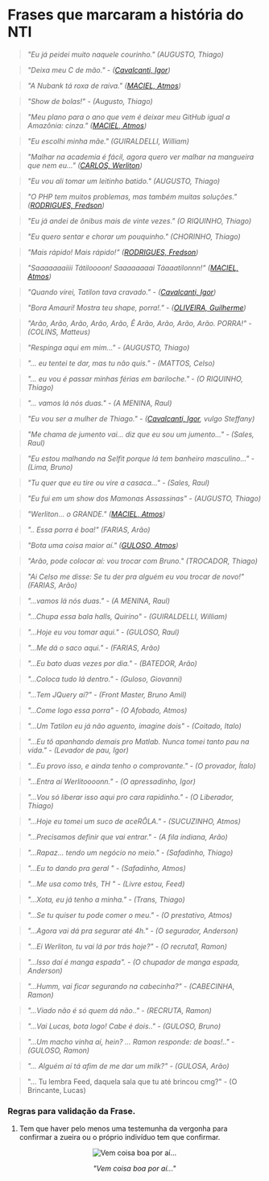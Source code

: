 # Frases que marcaram a história do NTI

> *"Eu já peidei muito naquele courinho." (AUGUSTO, Thiago)*

> *"Deixa meu C de mão." - ([Cavalcanti, Igor][igor])*

> *"A Nubank tá roxa de raiva." ([MACIEL, Atmos][atmos])*

> *"Show de bolas!" - (Augusto, Thiago)*

> *"Meu plano para o ano que vem é deixar meu GitHub igual a Amazônia: cinza." ([MACIEL, Atmos][atmos])*

> *"Eu escolhi minha mãe." (GUIRALDELLI, William)*

> *"Malhar na academia é fácil, agora quero ver malhar na mangueira que nem eu..." ([CARLOS, Werliton][letox])*

> *"Eu vou ali tomar um leitinho batido." (AUGUSTO, Thiago)*

> *"O PHP tem muitos problemas, mas também muitas soluções." ([RODRIGUES, Fredson][fredson])*

> *"Eu já andei de ônibus mais de vinte vezes." (O RIQUINHO, Thiago)*

> *"Eu quero sentar e chorar um pouquinho." (CHORINHO, Thiago)*

> *"Mais rápido! Mais rápido!" ([RODRIGUES, Fredson][fredson])*

> *"Saaaaaaaiiii Tátiloooon! Saaaaaaaai Táaaatilonnn!" ([MACIEL, Atmos][atmos])*

> *"Quando virei, Tatilon tava cravado." - ([Cavalcanti, Igor][igor])*

> *"Bora Amauri! Mostra teu shape, porra!." - ([OLIVEIRA, Guilherme][guilherme])*

> *"Arão, Arão, Arão, Arão, Arão, Ê Arão, Arão, Arão, Arão. PORRA!" - (COLINS, Matteus)*

> *"Respinga aqui em mim..." - (AUGUSTO, Thiago)*

> *"... eu tentei te dar, mas tu não quis." - (MATTOS, Celso)*

> *"... eu vou é passar minhas férias em bariloche." - (O RIQUINHO, Thiago)*

> *"... vamos lá nós duas." - (A MENINA, Raul)*

> *"Eu vou ser a mulher de Thiago." - ([Cavalcanti, Igor][igor], vulgo Steffany)*

> *"Me chama de jumento vai... diz que eu sou um jumento..." - (Sales, Raul)*

> *"Eu estou malhando na Selfit porque lá tem banheiro masculino..." - (Lima, Bruno)*

> *"Tu quer que eu tire ou vire a casaca..." - (Sales, Raul)*

> *"Eu fui em um show dos Mamonas Assassinas" - (AUGUSTO, Thiago)*

> *"Werliton... o GRANDE." ([MACIEL, Atmos][atmos])*

> *".. Essa porra é boa!" (FARIAS, Arão)*

> *"Bota uma coisa maior aí." ([GULOSO, Atmos][atmos])*

> *"Arão, pode colocar aí: vou trocar com Bruno." (TROCADOR, Thiago)*

> *"Ai Celso me disse: Se tu der pra alguém eu vou trocar de novo!" (FARIAS, Arão)*

> *"...vamos lá nós duas." - (A MENINA, Raul)*

> *"...Chupa essa bala halls, Quirino" - (GUIRALDELLI, William)*

> *"...Hoje eu vou tomar aqui." - (GULOSO, Raul)*

> *"...Me dá o saco aqui." - (FARIAS, Arão)*

> *"...Eu bato duas vezes por dia." - (BATEDOR, Arão)*

> *"...Coloca tudo lá dentro." - (Guloso, Giovanni)*

> *"...Tem JQuery aí?" - (Front Master, Bruno Amil)*

> *"...Come logo essa porra" - (O Afobado, Atmos)*

> *"...Um Tatilon eu já não aguento, imagine dois" - (Coitado, Italo)*

> *"...Eu tô apanhando demais pro Matlab. Nunca tomei tanto pau na vida." - (Levador de pau, Igor)*

> *"...Eu provo isso, e ainda tenho o comprovante." - (O provador, Ítalo)*

> *"...Entra aí Werlitoooonn." - (O apressadinho, Igor)*

> *"...Vou só liberar isso aqui pro cara rapidinho." - (O Liberador, Thiago)*

> *"...Hoje eu tomei um suco de aceRÔLA." - (SUCUZINHO, Atmos)*

> *"...Precisamos definir que vai entrar." - (A fila indiana, Arão)*

> *"...Rapaz... tendo um negócio no meio." - (Safadinho, Thiago)*

> *"...Eu to dando pra geral " - (Safadinho, Atmos)*

> *"...Me usa como três, TH " - (Livre estou, Feed)*

>*"...Xota, eu já tenho a minha." - (Trans, Thiago)*

>*"...Se tu quiser tu pode comer o meu." - (O prestativo, Atmos)*

>*"...Agora vai dá pra segurar até 4h." - (O segurador, Anderson)*

>*"...Ei Werliton, tu vai lá por trás hoje?" - (O recruta1, Ramon)*

>*"...Isso daí é manga espada". - (O chupador de manga espada, Anderson)*

>*"...Humm, vai ficar segurando na cabecinha?" - (CABECINHA, Ramon)*

>*"...Viado não é só quem dá não.." - (RECRUTA, Ramon)*

>*"...Vai Lucas, bota logo! Cabe é dois.." - (GULOSO, Bruno)*

>*"...Um macho vinha aí, hein? ... Ramon responde: de boas!.." - (GULOSO, Ramon)*

>*"... Alguém aí tá afim de me dar um milk?" - (GULOSA, Arão)*

>"... Tu lembra Feed, daquela sala que tu até brincou cmg?" - (O Brincante, Lucas)



[atmos]: https://github.com/atmosmps
[fredson]: https://github.com/fredsonrodrigues
[letox]: https://github.com/werliton
[igor]: https://github.com/cavalcantigor
[guilherme]: https://github.com/guilhermeof

### Regras para validação da Frase.

1. Tem que haver pelo menos uma testemunha da vergonha para confirmar a zueira ou o próprio indivíduo tem que confirmar.

<center>
    <img src='../imgs/user_java.jpg' alt="Vem coisa boa por aí...">
    <p><i>"Vem coisa boa por aí..."</i></p>
</center>
